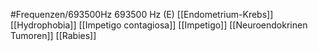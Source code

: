 #Frequenzen/693500Hz
693500 Hz (E)
[[Endometrium-Krebs]]
[[Hydrophobia]]
[[Impetigo contagiosa]]
[[Impetigo]]
[[Neuroendokrinen Tumoren]]
[[Rabies]]